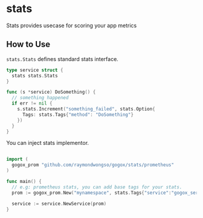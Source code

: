 # stats

Stats provides usecase for scoring your app metrics

## How to Use

`stats.Stats` defines standard stats interface.

```go
type service struct {
  stats stats.Stats
}

func (s *service) DoSomething() {
  // something happened
  if err != nil {
    s.stats.Increment("something_failed", stats.Option{
      Tags: stats.Tags{"method": "DoSomething"}
    })
  }
}
```

You can inject stats implementor.
```go

import (
  gogox_prom "github.com/raymondwongso/gogox/stats/prometheus"
)

func main() {
  // e.g: prometheus stats, you can add base tags for your stats.
  prom := gogox_prom.New("mynamespace", stats.Tags{"service":"gogox_service"})

  service := service.NewService(prom)
}
```
